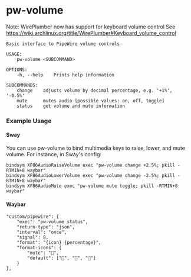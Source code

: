 # pw-volume

Note: WirePlumber now has support for keyboard volume control
See https://wiki.archlinux.org/title/WirePlumber#Keyboard_volume_control

```
Basic interface to PipeWire volume controls

USAGE:
    pw-volume <SUBCOMMAND>

OPTIONS:
    -h, --help    Prints help information

SUBCOMMANDS:
    change    adjusts volume by decimal percentage, e.g. '+1%', '-0.5%'
    mute      mutes audio [possible values: on, off, toggle]
    status    get volume and mute information
```

### Example Usage
#### Sway
You can use pw-volume to bind multimedia keys to raise, lower, and mute volume.
For instance, in Sway's config:

```
bindsym XF86AudioRaiseVolume exec "pw-volume change +2.5%; pkill -RTMIN+8 waybar"
bindsym XF86AudioLowerVolume exec "pw-volume change -2.5%; pkill -RTMIN+8 waybar"
bindsym XF86AudioMute exec "pw-volume mute toggle; pkill -RTMIN+8 waybar"
```
#### Waybar
```
"custom/pipewire": {
    "exec": "pw-volume status",
    "return-type": "json",
    "interval": "once",
    "signal": 8,
    "format": "{icon} {percentage}",
    "format-icons": {
        "mute": "",
        "default": ["󰕿", "󰖀", "󰕾"]
    }
},
```
